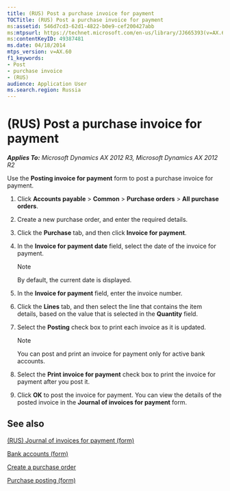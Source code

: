```yaml
---
title: (RUS) Post a purchase invoice for payment
TOCTitle: (RUS) Post a purchase invoice for payment
ms:assetid: 546d7cd3-62d1-4822-b0e9-cef200427abb
ms:mtpsurl: https://technet.microsoft.com/en-us/library/JJ665393(v=AX.60)
ms:contentKeyID: 49387481
ms.date: 04/18/2014
mtps_version: v=AX.60
f1_keywords:
- Post
- purchase invoice
- (RUS)
audience: Application User
ms.search.region: Russia
---
```


# (RUS) Post a purchase invoice for payment 


_**Applies To:** Microsoft Dynamics AX 2012 R3, Microsoft Dynamics AX 2012 R2_

Use the **Posting invoice for payment** form to post a purchase invoice for payment.

1.  Click **Accounts payable** \> **Common** \> **Purchase orders** \> **All purchase orders**.

2.  Create a new purchase order, and enter the required details.

3.  Click the **Purchase** tab, and then click **Invoice for payment**.

4.  In the **Invoice for payment date** field, select the date of the invoice for payment.
    

    > [!NOTE]
    > <P>By default, the current date is displayed.</P>



5.  In the **Invoice for payment** field, enter the invoice number.

6.  Click the **Lines** tab, and then select the line that contains the item details, based on the value that is selected in the **Quantity** field.

7.  Select the **Posting** check box to print each invoice as it is updated.
    

    > [!NOTE]
    > <P>You can post and print an invoice for payment only for active bank accounts.</P>



8.  Select the **Print invoice for payment** check box to print the invoice for payment after you post it.

9.  Click **OK** to post the invoice for payment. You can view the details of the posted invoice in the **Journal of invoices for payment** form.

## See also

[(RUS) Journal of invoices for payment (form)](https://technet.microsoft.com/en-us/library/jj733219\(v=ax.60\))

[Bank accounts (form)](https://technet.microsoft.com/en-us/library/aa587660\(v=ax.60\))

[Create a purchase order](create-a-purchase-order.md)

[Purchase posting (form)](https://technet.microsoft.com/en-us/library/aa587152\(v=ax.60\))

  


